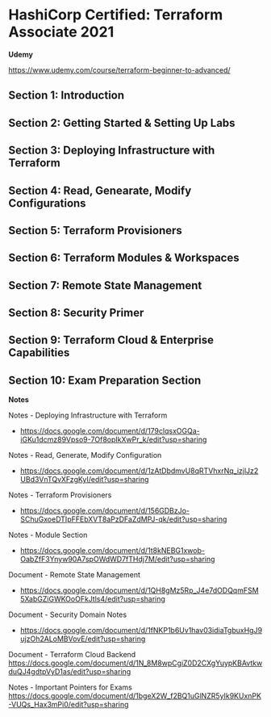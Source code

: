 # HashiCorp Certified: Terraform Associate 2021

__Udemy__

<https://www.udemy.com/course/terraform-beginner-to-advanced/>

## Section 1: Introduction
## Section 2: Getting Started & Setting Up Labs
## Section 3: Deploying Infrastructure with Terraform 
## Section 4: Read, Genearate, Modify Configurations
## Section 5: Terraform Provisioners
## Section 6: Terraform Modules & Workspaces
## Section 7: Remote State Management 
## Section 8: Security Primer
## Section 9: Terraform Cloud & Enterprise Capabilities
## Section 10: Exam Preparation Section

__Notes__

Notes - Deploying Infrastructure with Terraform 
- <https://docs.google.com/document/d/179clqsxOGQa-iGKu1dcmz89Vpso9-7Of8opIkXwPr_k/edit?usp=sharing>

Notes - Read, Generate, Modify Configuration
- <https://docs.google.com/document/d/1zAtDbdmvU8qRTVhxrNq_izjlJz2UBd3VnTQvXFzgKyI/edit?usp=sharing>

Notes - Terraform Provisioners
- <https://docs.google.com/document/d/156GDBzJo-SChuGxoeDTIpFFEbXVT8aPzDFaZdMPJ-qk/edit?usp=sharing>

Notes - Module Section
- <https://docs.google.com/document/d/1t8kNEBG1xwob-OabZfF3Ynyw90A7spOWdWD7fTHdj7M/edit?usp=sharing>

Document - Remote State Management
- <https://docs.google.com/document/d/1QH8gMz5Rp_J4e7dODQqmFSM5XabGZiGWKOoOFkJtls4/edit?usp=sharing>

Document - Security Domain Notes
- <https://docs.google.com/document/d/1fNKP1b6Uv1hav03idiaTgbuxHgJ9ujzOh2ALoMBVovE/edit?usp=sharing>

Document - Terraform Cloud Backend
<https://docs.google.com/document/d/1N_8M8wpCgiZ0D2CXgYuypKBAvtkwduQJ4gdtpVyD1as/edit?usp=sharing>

Notes - Important Pointers for Exams
<https://docs.google.com/document/d/1bgeX2W_f2BQ1uGlNZR5yIk9KUxnPK-VUQs_Hax3mPi0/edit?usp=sharing>
